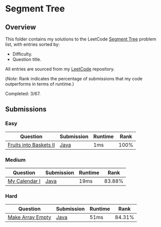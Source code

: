 # Segment Tree

## Overview
This folder contains my solutions to the LeetCode [Segment Tree](https://leetcode.com/problem-list/segment-tree/) problem list,
with entries sorted by:
- Difficulty.
- Question title.

All entries are sourced from my [LeetCode](https://github.com/shumarb/leetcode) repository.

(*Note*: Rank indicates the percentage of submissions that my code outperforms in terms of runtime.)

Completed: 3/67.

## Submissions
### Easy
| Question                                                                                    | Submission                                                                                  | Runtime | Rank |
|---------------------------------------------------------------------------------------------|---------------------------------------------------------------------------------------------|---------|------|
| [Fruits into Baskets II](https://leetcode.com/problems/fruits-into-baskets-ii/description/) | [Java](https://github.com/shumarb/leetcode/blob/main/submissions/FruitsIntoBasketsTwo.java) | 1ms     | 100% |

### Medium
| Question                                                                            | Submission                                                                                | Runtime | Rank   |
|-------------------------------------------------------------------------------------|-------------------------------------------------------------------------------------------|---------|--------|
| [My Calendar I](https://leetcode.com/problems/my-calendar-i/description/)           | [Java](https://github.com/shumarb/leetcode/blob/main/submissions/MyCalendar.java)         | 19ms    | 83.88% |

### Hard
| Question                                                                                                                                       | Submission                                                                                                         | Runtime | Rank   |
|------------------------------------------------------------------------------------------------------------------------------------------------|--------------------------------------------------------------------------------------------------------------------|---------|--------|
| [Make Array Empty](https://leetcode.com/problems/make-array-empty/description/)                                                                | [Java](https://github.com/shumarb/leetcode/blob/main/submissions/MakeArrayEmpty.java)                              | 51ms    | 84.31% |
